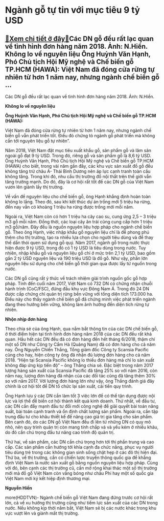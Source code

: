 Ngành gỗ tự tin với mục tiêu 9 tỷ USD
=====================================

[:gift:Xem chi tiết ở đây:gift:](https://hddtvn.com/nganh-go-tu-tin-voi-muc-tieu-9-ty-usd/)Các DN gỗ đều rất lạc quan về tình hình đơn hàng năm 2018. Ảnh: N.Hiền. Không lo về nguyên liệu Ông Huỳnh Văn Hạnh, Phó Chủ tịch Hội Mỹ nghệ và Chế biến gỗ TP.HCM (HAWA): Việt Nam đã đóng cửa rừng tự nhiên từ hơn 1 năm nay, nhưng ngành chế biến gỗ …
---------------------------------------------------------------------------------------------------------------------------------------------------------------------------------------------------------------------------------------------------------







 






 Các DN gỗ đều rất lạc quan về tình hình đơn hàng năm 2018. Ảnh: N.Hiền. 


**Không lo về nguyên liệu**










**Ông Huỳnh Văn Hạnh, Phó Chủ tịch Hội Mỹ nghệ và Chế biến gỗ TP.HCM (HAWA):**


Việt Nam đã đóng cửa rừng tự nhiên từ hơn 1 năm nay, nhưng ngành chế biến gỗ vẫn phát triển tốt. Điều đó chứng tỏ ngành gỗ phát triển mà không cần tới nguyên liệu gỗ tự nhiên”.









 Năm 2018, Việt Nam đặt mục tiêu xuất khẩu gỗ, sản phẩm gỗ và lâm sản ngoài gỗ đạt 9 tỷ USD. Trong đó, riêng gỗ và sản phẩm gỗ là 8,6 tỷ USD. Ông Huỳnh Văn Hạnh, Phó Chủ tịch Hội Mỹ nghệ và Chế biến gỗ TP.HCM (HAWA) cho biết, trong vài năm gần đây, các khu vực sản xuất đồ gỗ đều không tăng trừ châu Á- Thái Bình Dương nên áp lực cạnh tranh toàn cầu không tăng. Trong khi đó, nhu cầu thị trường đồ nội thất trên thế giới vẫn tăng trưởng mạnh. Do đó, đây là cơ hội rất tốt để các DN gỗ của Việt Nam vươn lên giành lấy thị trường.


Về vấn đề nguyên liệu cho chế biến gỗ, ông Hạnh khẳng định hoàn toàn không lo lắng. Theo đó, sau khi kết thúc dự án trồng mới 5 triệu ha rừng, đến nay vẫn có khoảng 1 triệu ha rừng được trồng mới mỗi năm. 


Ngoài ra, Việt Nam còn có hơn 1 triệu ha cây cao su, cung ứng 2,5 – 3 triệu m3 gỗ mỗi năm. Đồng thời, các loại cây ăn trái cũng cung cấp hơn 1 triệu m3 gỗ/năm. Đây đều là nguồn nguyên liệu hợp pháp cho ngành chế biến gỗ. Theo ông Hạnh, việc nhập khẩu gỗ nguyên liệu chỉ là để phong phú thêm cho thị trường, tạo ra nhiều lựa chọn cho người tiêu dùng và để thay thế dần thói quen sử dụng gỗ quý. Năm 2017, ngành gỗ trong nước thực hiện được 9 tỷ USD, trong đó có 1 tỷ USD là tiêu dùng trong nước. Tuy nhiên, nhập khẩu gỗ và nguyên liệu gỗ chỉ ở mức trên 2,1 tỷ USD, bao gồm gần 2 tỷ USD nguyên liệu và 190 triệu USD là đồ gỗ. Như vậy, phần lớn nguyên liệu sử dụng cho chế biến gỗ thời gian qua được lấy từ nguồn trong nước.


Các DN gỗ cũng rất ý thức về trách nhiệm giải trình nguồn gốc gỗ hợp pháp. Tính đến cuối năm 2017, Việt Nam có 732 DN có chứng nhận chuỗi hành trình (CoC/FSC), đứng đầu khu vực Đông Nam Á. Trong đó 24 DN được cấp chứng chỉ quản trị rừng bền vững với tổng diện tích 173.000 ha. Điều này cho thấy ngành chế biến gỗ đã chứng minh việc phát triển ngành đang theo hướng bền vững, không làm ảnh hưởng đến diện tích rừng tự nhiên.


**Nhộn nhịp đơn hàng**


Theo chia sẻ của ông Hạnh, qua nắm bắt thông tin của các DN chế biến gỗ, ở thời điểm hiện tại tình hình đơn hàng năm 2018 của các DN đều rất khả quan. Hầu hết các DN đều đã có đơn hàng đến hết tháng 6/2018, thậm chí một số DN như Công ty Cẩm Hà (Quảng Nam) đã có đơn hàng cho cả năm nay. Ông Nguyễn Chiến Thắng, Tổng giám đốc Công ty Scansia Pacific cũng cho hay, hiện công ty ông đã nhận đủ lượng đơn hàng cho cả năm 2018. “Hiện tại Scansia Pacific không lo thiếu đơn hàng mà chỉ lo sản xuất không đáp ứng kịp tiến độ” – ông Thắng chia sẻ. Đặc biệt trong năm 2017 lượng hàng sản xuất của Scansia Pacific đã tăng 25% so với năm 2016, còn năm nay, lượng đơn hàng đã nhận của các đối tác cũng đã tăng thêm 30% so với năm 2017. Với lượng đơn hàng lớn như vậy, ông Thắng đánh giá đây chính là cơ hội tốt để DN tổ chức lại sản xuất, cải tiến quy trình.


Ông Hạnh lưu ý các DN cần làm tốt 3 việc lớn để có thể tận dụng được nội lực và lợi thế để biến cơ hội thành kết quả kinh doanh. Thứ nhất, về đầu tư, các DN cần đẩy mạnh đầu tư đổi mới công nghệ để giải quyết bài toán năng suất, bài toán cạnh tranh và ổn định chất lượng sản phẩm. Ngoài ra, cần tập trung đầu tư cho khâu thiết kế để nâng cao giá trị gia tăng cho sản phẩm. Bên cạnh đó, do các DN gỗ Việt Nam đều đi lên từ những DN có quy mô nhỏ, nên quy trình quản trị còn mang tính chắp vá và yếu kém ở nhiều khâu, do đó cần chú trọng đầu tư nâng cao trình độ quản trị.


Thứ hai, về sản phẩm, các DN cần chú trọng hơn tới thị phần trung và cao cấp. Các sản phẩm cần hướng tới khía cạnh đa chức năng, phục vụ người tiêu dùng trẻ trong các không gian sinh sống chật hẹp ở các đô thị hiện đại. Thứ ba, về thị trường, cần có chiến lược truyền thông quốc gia để khẳng định Việt Nam là nước sản xuất gỗ bằng nguồn nguyên liệu hợp pháp. Cùng với đó, bên cạnh các thị trường cũ, cần mở rộng khai thác một số thị trường mới mà đồ gỗ Việt Nam còn vắng bóng như châu Phi hay một số quốc gia Việt Nam mới ký kết hiệp định thương mại.








**Nguyễn Hiền**



more(HDDTVN)- Ngành chế biến gỗ Việt Nam đang đứng trước cơ hội rất lớn, cả về xu hướng thị trường cũng như tiềm lực sản xuất của các DN trong nước. Nếu không kịp thời nắm bắt, Việt Nam sẽ bị các nước khác trong khu vực vượt lên và giành mất thị trường.

